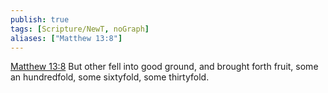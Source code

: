 ```yaml
---
publish: true
tags: [Scripture/NewT, noGraph]
aliases: ["Matthew 13:8"]
---
```

[Matthew 13:8](https://churchofjesuschrist.org/study/scriptures/nt/matt/13?lang=eng&id=p8#p8) But other fell into good ground, and brought forth fruit, some an hundredfold, some sixtyfold, some thirtyfold.
